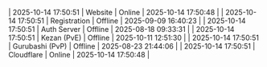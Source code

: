 | 2025-10-14 17:50:51 | Website | Online | 2025-10-14 17:50:48 |
| 2025-10-14 17:50:51 | Registration | Offline | 2025-09-09 16:40:23 |
| 2025-10-14 17:50:51 | Auth Server | Offline | 2025-08-18 09:33:31 |
| 2025-10-14 17:50:51 | Kezan (PvE) | Offline | 2025-10-11 12:51:30 |
| 2025-10-14 17:50:51 | Gurubashi (PvP) | Offline | 2025-08-23 21:44:06 |
| 2025-10-14 17:50:51 | Cloudflare | Online | 2025-10-14 17:50:48 |
